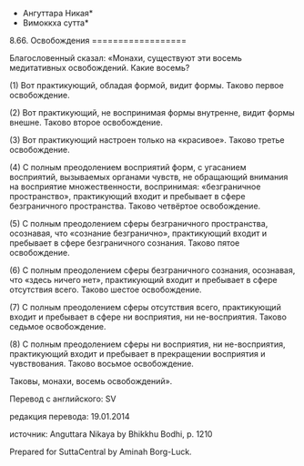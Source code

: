 * Ангуттара Никая*
* Вимоккха сутта*

8\.66\. Освобождения
\=\=\=\=\=\=\=\=\=\=\=\=\=\=\=\=\=\=

Благословенный сказал: «Монахи, существуют эти восемь медитативных освобождений\. Какие восемь?

\(1\) Вот практикующий, обладая формой, видит формы\. Таково первое освобождение\.

\(2\) Вот практикующий, не воспринимая формы внутренне, видит формы внешне\. Таково второе освобождение\.

\(3\) Вот практикующий настроен только на «красивое»\. Таково третье освобождение\.

\(4\) С полным преодолением восприятий форм, с угасанием восприятий, вызываемых органами чувств, не обращающий внимания на восприятие множественности, воспринимая: «безграничное пространство», практикующий входит и пребывает в сфере безграничного пространства\. Таково четвёртое освобождение\.

\(5\) С полным преодолением сферы безграничного пространства, осознавая, что «сознание безгранично», практикующий входит и пребывает в сфере безграничного сознания\. Таково пятое освобождение\.

\(6\) С полным преодолением сферы безграничного сознания, осознавая, что «здесь ничего нет», практикующий входит и пребывает в сфере отсутствия всего\. Таково шестое освобождение\.

\(7\) С полным преодолением сферы отсутствия всего, практикующий входит и пребывает в сфере ни восприятия, ни не\-восприятия\. Таково седьмое освобождение\.

\(8\) С полным преодолением сферы ни восприятия, ни не\-восприятия, практикующий входит и пребывает в прекращении восприятия и чувствования\. Таково восьмое освобождение\.

Таковы, монахи, восемь освобождений»\.

Перевод с английского: SV

редакция перевода: 19\.01\.2014

источник: Anguttara Nikaya by Bhikkhu Bodhi, p\. 1210

Prepared for SuttaCentral by Aminah Borg\-Luck\.